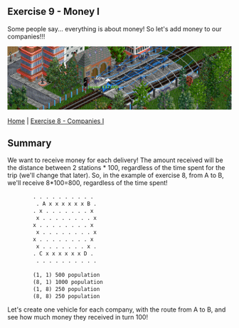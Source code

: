 ## Exercise 9 - Money I

Some people say... everything is about money! So let's add money to our companies!!!

<kbd> <img src="exercise_9_header.png" /> </kbd>

[Home](../README.md) | [Exercise 8 - Companies I](exercise-8.md)

## Summary

We want to receive money for each delivery! The amount received will be the distance between 2 stations * 100,
regardless of the time spent for the trip (we'll change that later). So, in the example of exercise 8, from A to B,
we'll receive 8*100=800, regardless of the time spent!

```
        . . . . . . . . . .
         . A x x x x x x B .
        . x . . . . . . . x
         x . . . . . . . . x
        x . . . . . . . . x
         x . . . . . . . . x
        x . . . . . . . . x
         x . . . . . . . x .
        . C x x x x x x D .
         . . . . . . . . . .
         
        (1, 1) 500 population 
        (8, 1) 1000 population 
        (1, 8) 250 population 
        (8, 8) 250 population 
```

Let's create one vehicle for each company, with the route from A to B, and see how much money they received in turn 100!